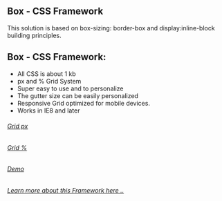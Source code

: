 Box - CSS Framework
-----
This solution is based on box-sizing: border-box and display:inline-block building principles.

Box - CSS Framework:
---------------------

  * All CSS is about 1 kb 
  * px and % Grid System 
  * Super easy to use and to personalize
  * The gutter size can be easily personalized
  * Responsive Grid optimized for mobile devices.
  * Works in IE8 and later
  
###### [Grid px](http://vladocar.github.io/Box-CSS-Framework/Grid.html)

###### [Grid %](http://vladocar.github.io/Box-CSS-Framework/Grid1.html)

###### [Demo](http://vladocar.github.io/Box-CSS-Framework/Demo.html)

###### [Learn more about this Framework here ..](http://www.vcarrer.com/2012/03/box-css-framework.html)




	
